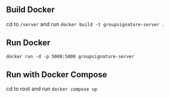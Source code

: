 ## Build Docker

cd to `/server` and run
`docker build -t groupsignature-server .`

## Run Docker

`docker run -d -p 5000:5000 groupsignature-server`

## Run with Docker Compose

cd to root and run `docker compose up`
